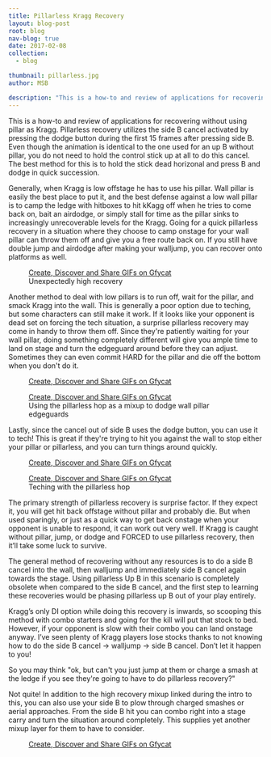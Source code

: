 ```yaml
---
title: Pillarless Kragg Recovery
layout: blog-post
root: blog
nav-blog: true
date: 2017-02-08
collection:
  - blog

thumbnail: pillarless.jpg
author: MSB

description: "This is a how-to and review of applications for recovering without using pillar as Kragg."
---
```


This is a how-to and review of applications for recovering without using pillar as Kragg. Pillarless recovery utilizes the side B cancel activated by pressing the dodge button during the first 15 frames after pressing side B. Even though the animation is identical to the one used for an up B without pillar, you do not need to hold the control stick up at all to do this cancel. The best method for this is to hold the stick dead horizonal and press B and dodge in quick succession.

Generally, when Kragg is low offstage he has to use his pillar. Wall pillar is easily the best place to put it, and the best defense against a low wall pillar is to camp the ledge with hitboxes to hit kKagg off when he tries to come back on, bait an airdodge, or simply stall for time as the pillar sinks to increasingly unrecoverable levels for the Kragg. Going for a quick pillarless recovery in a situation where they choose to camp onstage for your wall pillar can throw them off and give you a free route back on. If you still have double jump and airdodge after making your walljump, you can recover onto platforms as well.

<figure><a class="embedly-card" href="https://gfycat.com/FeminineImpossibleIndianringneckparakeet">Create, Discover and Share GIFs on Gfycat</a>
<figcaption>Unexpectedly high recovery</figcaption>
<script async src="//cdn.embedly.com/widgets/platform.js" charset="UTF-8"></script></figure>

Another method to deal with low pillars is to run off, wait for the pillar, and smack Kragg into the wall. This is generally a poor option due to teching, but some characters can still make it work. If it looks like your opponent is dead set on forcing the tech situation, a surprise pillarless recovery may come in handy to throw them off. Since they're patiently waiting for your wall pillar, doing something completely different will give you ample time to land on stage and turn the edgeguard around before they can adjust. Sometimes they can even commit HARD for the pillar and die off the bottom when you don't do it.

<figure style="margin-bottom:0!important"><a class="embedly-card" href="https://gfycat.com/SlipperyDismalJunco">Create, Discover and Share GIFs on Gfycat</a>
<script async src="//cdn.embedly.com/widgets/platform.js" charset="UTF-8"></script></figure>
<figure><a class="embedly-card" href="https://gfycat.com/SelfreliantYellowishBergerpicard">Create, Discover and Share GIFs on Gfycat</a>
<figcaption>Using the pillarless hop as a mixup to dodge wall pillar edgeguards</figcaption>
<script async src="//cdn.embedly.com/widgets/platform.js" charset="UTF-8"></script></figure>



Lastly, since the cancel out of side B uses the dodge button, you can use it to tech! This is great if they're trying to hit you against the wall to stop either your pillar or pillarless, and you can turn things around quickly.

<figure style="margin-bottom:0!important"><a class="embedly-card" href="https://gfycat.com/IllfatedFriendlyHart">Create, Discover and Share GIFs on Gfycat</a>
<script async src="//cdn.embedly.com/widgets/platform.js" charset="UTF-8"></script></figure>
<figure><a class="embedly-card" href="https://gfycat.com/VeneratedDisfiguredGrub">Create, Discover and Share GIFs on Gfycat</a>
<figcaption>Teching with the pillarless hop</figcaption>
<script async src="//cdn.embedly.com/widgets/platform.js" charset="UTF-8"></script></figure>


The primary strength of pillarless recovery is surprise factor. If they expect it, you will get hit back offstage without pillar and probably die. But when used sparingly, or just as a quick way to get back onstage when your opponent is unable to respond, it can work out very well. If Kragg is caught without pillar, jump, or dodge and FORCED to use pillarless recovery, then it’ll take some luck to survive. 

The general method of recovering without any resources is to do a side B cancel into the wall, then walljump and immediately side B cancel again towards the stage. Using pillarless Up B in this scenario is completely obsolete when compared to the side B cancel, and the first step to learning these recoveries would be phasing pillarless up B out of your play entirely. 

Kragg’s only DI option while doing this recovery is inwards, so scooping this method with combo starters and going for the kill will put that stock to bed. However, if your opponent is slow with their combo you can land onstage anyway. I’ve seen plenty of Kragg players lose stocks thanks to not knowing how to do the side B cancel -> walljump -> side B cancel. Don’t let it happen to you!

So you may think "ok, but can't you just jump at them or charge a smash at the ledge if you see they're going to have to do pillarless recovery?"

Not quite! In addition to the high recovery mixup linked during the intro to this, you can also use your side B to plow through charged smashes or aerial approaches. From the side B hit you can combo right into a stage carry and turn the situation around completely. This supplies yet another mixup layer for them to have to consider.

<figure><a class="embedly-card" href="https://gfycat.com/ColossalAlarmedAfricanclawedfrog">Create, Discover and Share GIFs on Gfycat</a>
<script async src="//cdn.embedly.com/widgets/platform.js" charset="UTF-8"></script></figure>